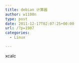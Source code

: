 ```yaml
---
title: debian 计算器
author: w1100n
type: post
date: 2011-12-17T02:07:25+00:00
url: /?p=1907
categories:
  - Linux

---
```

xcalc